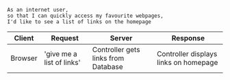 ```
As an internet user,
so that I can quickly access my favourite webpages,
I'd like to see a list of links on the homepage
```

Client | Request | Server | Response
-------|-------- | ------ | --------
Browser|'give me a list of links'| Controller gets links from Database | Controller displays links on homepage
